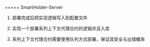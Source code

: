 ===== SmartHolder-Server

1. 部署完成后把实现逻辑写入到配置文件

2. 实现一个部署系列上下文代理合约的逻辑并且入库

3. 系列上下文代理合约需要使用队列方式部署，保证其安全与出错概率
